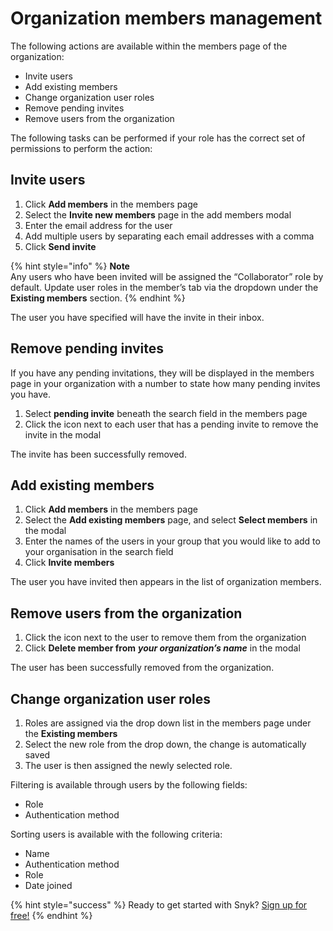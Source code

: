 # Organization members management

The following actions are available within the members page of the organization:

* Invite users
* Add existing members
* Change organization user roles 
* Remove pending invites
* Remove users from the organization 

The following tasks can be performed if your role has the correct set of permissions to perform the action:

## Invite users

1. Click **Add members** in the members page
2. Select the **Invite new members** page in the add members modal
3. Enter the email address for the user 
4. Add multiple users by separating each email addresses with a comma 
5. Click **Send invite**

{% hint style="info" %}
**Note**  
Any users who have been invited will be assigned the “Collaborator” role by default. Update user roles in the member’s tab via the dropdown under the **Existing members** section.
{% endhint %}

The user you have specified will have the invite in their inbox.

## Remove pending invites

If you have any pending invitations, they will be displayed in the members page in your organization with a number to state how many pending invites you have.

1. Select **pending invite** beneath the search field in the members page
2. Click the icon next to each user that has a pending invite to remove the invite in the modal

The invite has been successfully removed.

## Add existing members

1. Click **Add members** in the members page
2. Select the **Add existing members** page, and select **Select members** in the modal
3. Enter the names of the users in your group that you would like to add to your organisation in the search field
4. Click **Invite members**

The user you have invited then appears in the list of organization members.

## Remove users from the organization

1. Click the icon next to the user to remove them from the organization
2. Click **Delete member from** _**your organization’s name**_ in the modal

The user has been successfully removed from the organization.

## Change organization user roles

1. Roles are assigned via the drop down list in the members page under the **Existing members**
2. Select the new role from the drop down, the change is automatically saved
3. The user is then assigned the newly selected role. 

Filtering is available through users by the following fields:

* Role
* Authentication method 

Sorting users is available with the following criteria:

* Name
* Authentication method
* Role
* Date joined

{% hint style="success" %}
Ready to get started with Snyk? [Sign up for free!](https://snyk.io/login?cta=sign-up&loc=footer&page=support_docs_page)
{% endhint %}

